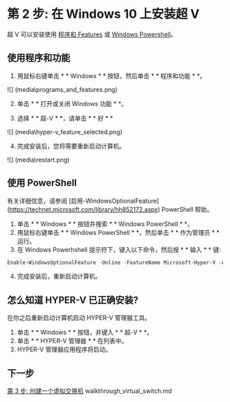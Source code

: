 ﻿# 第 2 步: 在 Windows 10 上安装超 V

超 V 可以安装使用 [程序和 Features](#UsingProgramsandFeatures) 或 [Windows Powershell](#UsingPowerShell)。

## 使用程序和功能
1. 用鼠标右键单击 * * Windows * * 按钮，然后单击 * * 程序和功能 * *。

  ![] (media\programs_and_features.png)
  
2. 单击 * * 打开或关闭 Windows 功能 * *。

3. 选择 * * 超-V * *，请单击 * * 好 * *

  ![] (media\hyper-v_feature_selected.png)
  
4. 完成安装后，您将需要重新启动计算机。

  ![] (media\restart.png)
  
## 使用 PowerShell
有关详细信息，请参阅 [启用-WindowsOptionalFeature] (https://technet.microsoft.com/library/hh852172.aspx) PowerShell 帮助。

1. 单击 * * Windows * * 按钮并搜索 * * Windows PowerShell * *。  
2. 用鼠标右键单击 * * Windows PowerShell * *，然后单击 * * 作为管理员 * * 运行。  
3. 在 Windows Powerhshell 提示符下，键入以下命令，然后按 * * 输入 * * 键:  
``` PowerShell
Enable-WindowsOptionalFeature -Online -FeatureName Microsoft-Hyper-V -All
``` 
4. 完成安装后，重新启动计算机。 

## 怎么知道 HYPER-V 已正确安装?
在你之后重新启动计算机启动 HYPER-V 管理器工具。 

1. 单击 * * Windows * * 按钮，并键入 * * 超-V * *。
2. 单击 * * HYPER-V 管理器 * * 在列表中。
3. HYPER-V 管理器应用程序将启动。


## 下一步 
[第 3 步: 创建一个虚拟交换机]() walkthrough_virtual_switch.md 